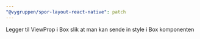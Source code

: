 ```yaml
---
"@vygruppen/spor-layout-react-native": patch
---
```


Legger til ViewProp i Box slik at man kan sende in style i Box komponenten

